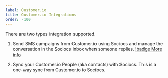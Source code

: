 ```yaml
---
label: Customer.io
title: Customer.io Integrations
order: -100
---
```


There are two types integration supported.

1. Send SMS campaigns from Customer.io using Sociocs and manage the conversation in the Sociocs inbox when someone replies. [!badge More info](/integrations/customer.io/sms-campaign.md)

1. Sync your Customer.io People (aka contacts) with Sociocs. This is a one-way sync from Customer.io to Sociocs.